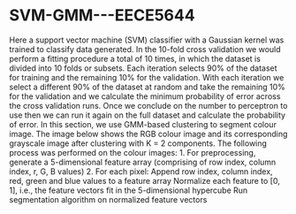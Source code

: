 # SVM-GMM---EECE5644
Here a support vector machine (SVM) classifier with a Gaussian kernel was trained to classify data generated.
In the 10-fold cross validation we would perform a fitting procedure a total of 10 times, in which the dataset is divided into 10 folds or subsets.
Each iteration selects 90% of the dataset for training and the remaining 10% for the validation. With each iteration we select a different 90% of the dataset at random and take the remaining 10% for the validation and we calculate the minimum probability of error across the cross validation runs.
Once we conclude on the number to perceptron to use then we can run it again on the full dataset and calculate the probability of error.
In this section, we use GMM-based clustering to segment colour image. The image below shows the RGB colour image and its corresponding grayscale image after clustering with K = 2 components.
The following process was performed on the colour images:
1.
For preprocessing, generate a 5-dimensional feature array (comprising of row index, column index, r, G, B values)
2.
For each pixel:
Append row index, column index, red, green and blue values to a feature array
Normalize each feature to [0, 1], i.e., the feature vectors fit in the 5-dimensional hypercube
Run segmentation algorithm on normalized feature vectors
